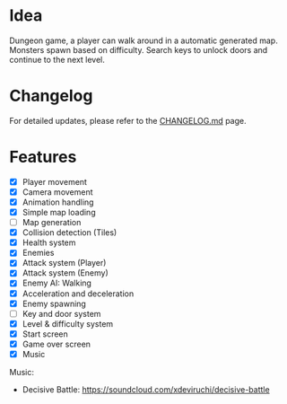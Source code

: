# Idea
Dungeon game, a player can walk around in a automatic generated map. Monsters spawn based on difficulty. Search keys to unlock doors and continue to the next level.

# Changelog
 For detailed updates, please refer to the [CHANGELOG.md](CHANGELOG.md) page.

# Features
- [x] Player movement
- [x] Camera movement
- [x] Animation handling
- [x] Simple map loading
- [ ] Map generation
- [x] Collision detection (Tiles)
- [x] Health system
- [x] Enemies 
- [x] Attack system (Player)
- [x] Attack system (Enemy)
- [x] Enemy AI: Walking
- [x] Acceleration and deceleration
- [x] Enemy spawning
- [ ] Key and door system
- [x] Level & difficulty system
- [x] Start screen
- [x] Game over screen
- [x] Music

Music:
- Decisive Battle: https://soundcloud.com/xdeviruchi/decisive-battle